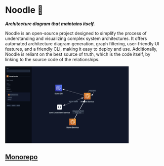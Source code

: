 # Noodle 🍜

***Architecture diagram that maintains itself.***

Noodle is an open-source project designed to simplify the process of understanding and visualizing complex system architectures.
It offers automated architecture diagram generation, graph filtering, user-friendly UI features, and a friendly CLI, making it easy to deploy and use.
Additionally, Noodle is reliant on the best source of truth, which is the code itself, by linking to the source code of the relationships.

<img src="https://github.com/noodle-graph/monorepo/blob/master/docs/img/basicExampleGraph.png" width="400" alt="example"/>

## [Monorepo](https://github.com/noodle-graph/monorepo)
